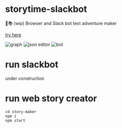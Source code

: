 # storytime-slackbot

🤖📚 (wip) Browser and Slack bot text adventure maker

[try here](https://majicmoo.github.io/storytime-slackbot/)

![graph](https://i.imgur.com/5AS17Dx.png)
![json editor](https://i.imgur.com/H3zQU0U.png)
![bot](https://i.imgur.com/SOB9OM0.png)

# run slackbot

under construction

# run web story creator

```
cd story-maker
npm i
npm start
```
